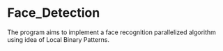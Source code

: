 # Face_Detection
The program aims to implement a face recognition parallelized algorithm using idea of Local Binary Patterns.
